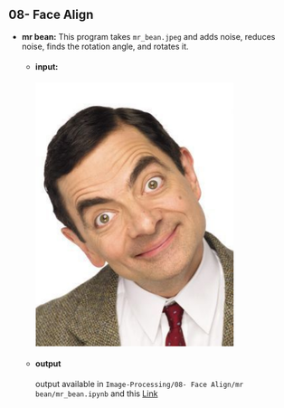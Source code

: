 ## 08- Face Align

- **mr bean:** This program takes `mr_bean.jpeg` and adds noise, reduces noise, finds the rotation angle, and rotates it.

  - #### input:
    <img src="https://github.com/hoseindamavandi/Image-Processing/blob/main/08-%20Face%20Align/mr%20bean/mr_bean.jpeg?raw=true" width="350" title="1">  
  - #### output
    output available in `Image-Processing/08- Face Align/mr bean/mr_bean.ipynb` and this [Link](https://github.com/hoseindamavandi/Image-Processing/blob/main/08-%20Face%20Align/mr%20bean/mr_bean.ipynb) 
    
    
    
